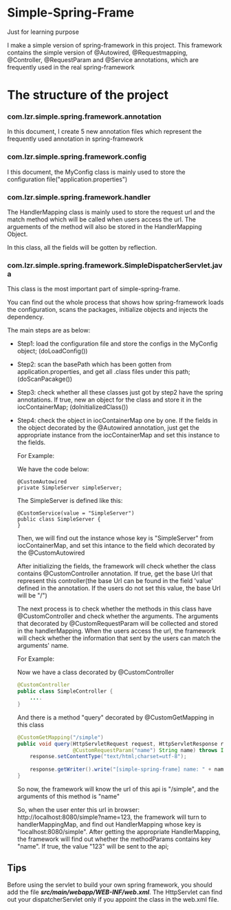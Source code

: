 # Simple-Spring-Frame

Just for learning purpose

I make a simple version of spring-framework in this project. This framework contains the simple version of @Autowired, @Requestmapping, @Controller, @RequestParam and @Service annotations, which are frequently used in the real spring-framework



# The structure of the project

### com.lzr.simple.spring.framework.annotation

In this document, I create 5 new annotation files which represent the frequently used annotation in spring-framework



### com.lzr.simple.spring.framework.config

I this document, the MyConfig class is mainly used to store the configuration file("application.properties")



### com.lzr.simple.spring.framework.handler

The HandlerMapping class is mainly used to store the request url and the match method which will be called when users access the url. The arguements of the method will also be stored in the HandlerMapping Object.

In this class, all the fields will be gotten by reflection.



### com.lzr.simple.spring.framework.SimpleDispatcherServlet.java

This class is the most important part of simple-spring-frame.

You can find out the whole process that shows how spring-framework loads the configuration, scans the packages, initialize objects and injects the dependency.

The main steps are as below:

- Step1:	load the configuration file and store the configs in the MyConfig object; (doLoadConfig())

- Step2:    scan the basePath which has been gotten from application.properties, and get all .class files under this path; (doScanPacakge())

- Step3:    check whether all these classes just got by step2 have the spring annotations. If true, new an object for the class and store it in the iocContainerMap; (doInitializedClass())

- Step4:    check the object in iocContainerMap one by one. If the fields in the object decorated by the @Autowired annotation, just get the appropriate instance from the iocContainerMap and set this instance to the fields.

  For Example:

  We have the code below:

  ```
  @CustomAutowired
  private SimpleServer simpleServer;
  ```

  The SimpleServer is defined like this:

  ```
  @CustomService(value = "SimpleServer")
  public class SimpleServer {
  }
  ```

  Then, we will find out the instance whose key is "SimpleServer" from iocContainerMap, and set this intance to the field which decorated by the @CustomAutowired

  

  After  initializing the fields, the framework will check whether the class contains @CustomController annotation. If true, get the base Url that represent this controller(the base Url can be found in the field 'value' defined in the annotation. If the users do not set this value, the base Url will be "/")

  The next process is to check whether the methods in this class have @CustomController and check whether the arguments. The arguments that decorated by @CustomRequestParam will be collected and stored in the handlerMapping. When the users access the url, the framework will check whether the information that sent by the users can match the arguments' name.

  For Example:

  Now we have a class decorated by @CustomController

  ```java
  @CustomController
  public class SimpleController {
      ....
  }
  ```

  And there is a method "query" decorated by @CustomGetMapping in this class

  ```java
  @CustomGetMapping("/simple")
  public void query(HttpServletRequest request, HttpServletResponse response,
                    @CustomRequestParam("name") String name) throws IOException {
      response.setContentType("text/html;charset=utf-8");
      
      response.getWriter().write("[simple-spring-frame] name: " + name);
  }
  ```

  So now, the framework will know the url of this api is "/simple", and the arguments of this method is "name"

  

  So, when the user enter this url in browser: http://localhost:8080/simple?name=123, the framework will turn to handlerMappingMap, and find out HandlerMapping whose key is "localhost:8080/simple". After getting the appropriate HandlerMapping, the framework will find out whether the methodParams contains key "name". If true, the value "123" will be sent to the api;





## Tips

Before using the servlet to build your own spring framework, you should add the file ***src/main/webapp/WEB-INF/web.xml***. The HttpServlet can find out your dispatcherServlet only if you appoint the class in the web.xml file.

